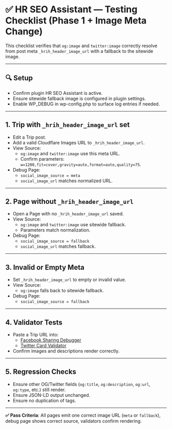 # ✅ HR SEO Assistant — Testing Checklist (Phase 1 + Image Meta Change)

This checklist verifies that `og:image` and `twitter:image` correctly resolve from post meta `_hrih_header_image_url` with a fallback to the sitewide image.

---

## 🔍 Setup
- Confirm plugin HR SEO Assistant is active.
- Ensure sitewide fallback image is configured in plugin settings.
- Enable WP_DEBUG in wp-config.php to surface log entries if needed.

---

## 1. Trip with `_hrih_header_image_url` set
- Edit a Trip post.
- Add a valid Cloudflare Images URL to `_hrih_header_image_url`.
- View Source:
  - `og:image` and `twitter:image` use this meta URL.
  - Confirm parameters: `w=1200,fit=cover,gravity=auto,format=auto,quality=75`.
- Debug Page:
  - `social_image_source = meta`
  - `social_image_url` matches normalized URL.

---

## 2. Page without `_hrih_header_image_url`
- Open a Page with no `_hrih_header_image_url` saved.
- View Source:
  - `og:image` and `twitter:image` use sitewide fallback.
  - Parameters match normalization.
- Debug Page:
  - `social_image_source = fallback`
  - `social_image_url` matches fallback.

---

## 3. Invalid or Empty Meta
- Set `_hrih_header_image_url` to empty or invalid value.
- View Source:
  - `og:image` falls back to sitewide fallback.
- Debug Page:
  - `social_image_source = fallback`

---

## 4. Validator Tests
- Paste a Trip URL into:
  - [Facebook Sharing Debugger](https://developers.facebook.com/tools/debug/)
  - [Twitter Card Validator](https://cards-dev.twitter.com/validator)
- Confirm images and descriptions render correctly.

---

## 5. Regression Checks
- Ensure other OG/Twitter fields (`og:title`, `og:description`, `og:url`, `og:type`, etc.) still render.
- Ensure JSON-LD output unchanged.
- Ensure no duplication of tags.

---

**✅ Pass Criteria**: All pages emit one correct image URL (`meta` or `fallback`), debug page shows correct source, validators confirm rendering.
